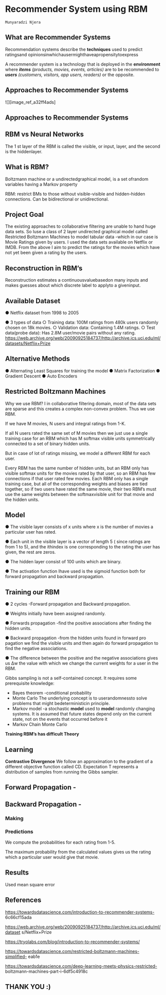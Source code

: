 # Recommender System using RBM

```
Munyaradzi Njera
```

## What are Recommender Systems

Recommendation systems describe the **techniques** used to predict ratingsand opinionsinwhichausermighthaveapropensitytoexpress

A recommender system is a technology that is deployed in the **environment** where **_items_** _(products, movies, events, articles)_ are to be recommended to **_users_** _(customers, visitors, app users, readers)_ or the opposite.


## Approaches to Recommender Systems
![][image_ref_a32ff4ads]


## Approaches to Recommender Systems


## RBM vs Neural Networks

The 1 st layer of the RBM is called the visible, or input, layer, and the second is the hiddenlayer.


## What is RBM?


Boltzmann machine or a undirectedgraphical model, is a set ofrandom variables having a Markov property

RBM: restrict BMs to those without visible-visible and hidden-hidden connections. Can be bidirectional or unidirectional.


## Project Goal

The existing approaches to collaborative filtering are unable to hand huge data sets. So Iuse a class of 2 layer undirected graphical model called Restricted Boltzmann Machines to model tabular data -which in our case is Movie Ratings given by users.
I used the data sets available on Netflix or IMDB. From the above I aim to predict the ratings for the movies which have not yet been given a rating by the users.


## Reconstruction in RBM’s

Reconstruction estimates a continuousvaluebasedon many inputs and makes guesses about which discrete label to applyto a giveninput.


## Available Dataset


● Netflix dataset from 1998 to 2005

● 3 types of data
○ Training data: 100M ratings from 480k users randomly chosen on 18k movies.
○ Validation data: Containing 1.4M ratings.
○ Test data(probe data): Has 2.8M user/movie pairs without any rating.
https://web.archive.org/web/20090925184737/http://archive.ics.uci.edu/ml/datasets/Netflix+Prize

## Alternative Methods

● Alternating Least Squares for training the model
● Matrix Factorization
● Gradient Descent
● Auto Encoders


## Restricted Boltzmann Machines

Why we use RBM? I in collaborative filtering domain, most of the data sets are sparse and this creates a complex non-convex problem. Thus we use RBM.

If we have M movies, N users and integral ratings from 1-K.

If all N users rated the same set of M movies then we just use a single training case for an RBM which has M softmax visible units symmetrically connected to a set of binary hidden units.

But in case of lot of ratings missing, we model a different RBM for each user.

Every RBM has the same number of hidden units, but an RBM only has visible softmax units for the movies rated by that user, so
an RBM has few connections if that user rated few movies. Each RBM only has a single training case, but all of the corresponding weights and biases are tied together, so if two users have rated the same movie, their two RBM’s must use the same weights between the softmaxvisible unit for that movie and the hidden units.


## Model

● The visible layer consists of x units where x is the number of movies a particular user has rated.

● Each unit in the visible layer is a vector of length 5 ( since ratings are from 1 to 5), and the ithindex is one corresponding to the rating the user has given, the rest are zeros.

● The hidden layer consist of 100 units which are binary.

● The activation function Ihave used is the sigmoid function both for forward propagation and backward propagation.

## Training our RBM


● 2 cycles -Forward propagation and Backward propagation.

● Weights initially have been assigned randomly.

● Forwards propagation -find the positive associations after finding the hidden units.

● Backward propagation -from the hidden units found in forward pro pagation we find the visible units and then again do forward propagation to find the negative associations.

● The difference between the positive and the negative associations gives us Δw the value with which we change the current weights for a user in the RBM.


Gibbs sampling is not a self-contained concept. It requires some prerequisite knowledge:

- Bayes theorem -conditional probability
- Monte Carlo The underlying concept is to userandomnessto solve problems that might bedeterministicin principle.
- Markov model -a stochastic **model** used to **model** randomly changing systems. It is assumed that future states depend only on the current state, not on the events that occurred before it
- Markov Chain Monte Carlo

**Training RBM’s has difficult Theory**


## Learning

**Contrastive Divergence**
We follow an approximation to the gradient of a different objective function called CD. Expectation T represents a distribution of samples from running the Gibbs sampler.


## Forward Propagation -

## Backward Propagation -


### Making

### Predictions


We compute the probabilities for each rating from 1-5.

The maximum probability from the calculated values gives us the rating which a particular user would give that movie.


## Results

Used mean square error


## References

https://towardsdatascience.com/introduction-to-recommender-systems-
6c66cf15ada

https://web.archive.org/web/20090925184737/http://archive.ics.uci.edu/ml/dataset
s/Netflix+Prize

https://tryolabs.com/blog/introduction-to-recommender-systems/

https://towardsdatascience.com/restricted-boltzmann-machines-simplified-
eab1e

https://towardsdatascience.com/deep-learning-meets-physics-restricted-
boltzmann-machines-part-i-6df5c4918c


## THANK YOU :)


